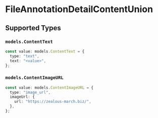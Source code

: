 # FileAnnotationDetailContentUnion


## Supported Types

### `models.ContentText`

```typescript
const value: models.ContentText = {
  type: "text",
  text: "<value>",
};
```

### `models.ContentImageURL`

```typescript
const value: models.ContentImageURL = {
  type: "image_url",
  imageUrl: {
    url: "https://zealous-march.biz/",
  },
};
```

